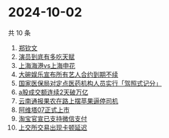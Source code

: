 # 2024-10-02

共 10 条

<!-- BEGIN -->
<!-- 最后更新时间 Wed Oct 02 2024 02:12:55 GMT+0800 (China Standard Time) -->

1. [郑钦文](https://www.zhihu.com/search?q=%E9%83%91%E9%92%A6%E6%96%87)
1. [演员到底有多吃天赋](https://www.zhihu.com/search?q=%E6%BC%94%E5%91%98%E5%88%B0%E5%BA%95%E6%9C%89%E5%A4%9A%E5%90%83%E5%A4%A9%E8%B5%8B)
1. [上海海港vs上海申花](https://www.zhihu.com/search?q=%E4%B8%8A%E6%B5%B7%E6%B5%B7%E6%B8%AFvs%E4%B8%8A%E6%B5%B7%E7%94%B3%E8%8A%B1)
1. [大碗娱乐宣布所有艺人合约到期不续](https://www.zhihu.com/search?q=%E5%A4%A7%E7%A2%97%E5%A8%B1%E4%B9%90%E5%AE%A3%E5%B8%83%E6%89%80%E6%9C%89%E8%89%BA%E4%BA%BA%E5%90%88%E7%BA%A6%E5%88%B0%E6%9C%9F%E4%B8%8D%E7%BB%AD)
1. [国家医保局对定点医药机构人员实行「驾照式记分」](https://www.zhihu.com/search?q=%E5%9B%BD%E5%AE%B6%E5%8C%BB%E4%BF%9D%E5%B1%80%E5%AF%B9%E5%AE%9A%E7%82%B9%E5%8C%BB%E8%8D%AF%E6%9C%BA%E6%9E%84%E4%BA%BA%E5%91%98%E5%AE%9E%E8%A1%8C%E3%80%8C%E9%A9%BE%E7%85%A7%E5%BC%8F%E8%AE%B0%E5%88%86%E3%80%8D)
1. [a股成交额连续2天破万亿](https://www.zhihu.com/search?q=a%E8%82%A1%E6%88%90%E4%BA%A4%E9%A2%9D%E8%BF%9E%E7%BB%AD2%E5%A4%A9%E7%A0%B4%E4%B8%87%E4%BA%BF)
1. [云南通报果农在路上摆苹果逼停司机](https://www.zhihu.com/search?q=%E4%BA%91%E5%8D%97%E9%80%9A%E6%8A%A5%E6%9E%9C%E5%86%9C%E5%9C%A8%E8%B7%AF%E4%B8%8A%E6%91%86%E8%8B%B9%E6%9E%9C%E9%80%BC%E5%81%9C%E5%8F%B8%E6%9C%BA)
1. [阿维塔07正式上市](https://www.zhihu.com/search?q=%E9%98%BF%E7%BB%B4%E5%A1%9407%E6%AD%A3%E5%BC%8F%E4%B8%8A%E5%B8%82)
1. [淘宝官宣已支持微信支付](https://www.zhihu.com/search?q=%E6%B7%98%E5%AE%9D%E5%AE%98%E5%AE%A3%E5%B7%B2%E6%94%AF%E6%8C%81%E5%BE%AE%E4%BF%A1%E6%94%AF%E4%BB%98)
1. [上交所交易出现卡顿延迟](https://www.zhihu.com/search?q=%E4%B8%8A%E4%BA%A4%E6%89%80%E4%BA%A4%E6%98%93%E5%87%BA%E7%8E%B0%E5%8D%A1%E9%A1%BF%E5%BB%B6%E8%BF%9F)

<!-- END -->
